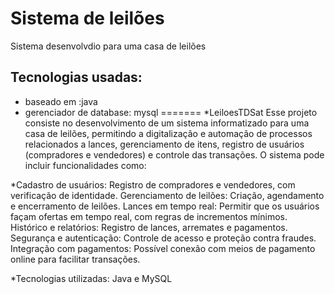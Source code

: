 
# Sistema de leilões
  Sistema desenvolvdio para uma casa de leilões

## Tecnologias usadas:
  * baseado em :java
  * gerenciador de database: mysql
=======
*LeiloesTDSat
Esse projeto consiste no desenvolvimento de um sistema informatizado para uma casa de leilões, permitindo a digitalização e automação de processos relacionados a lances, gerenciamento de itens,
registro de usuários (compradores e vendedores) e controle das transações. O sistema pode incluir funcionalidades como:

*Cadastro de usuários: Registro de compradores e vendedores, com verificação de identidade.
Gerenciamento de leilões: Criação, agendamento e encerramento de leilões.
Lances em tempo real: Permitir que os usuários façam ofertas em tempo real, com regras de incrementos mínimos.
Histórico e relatórios: Registro de lances, arremates e pagamentos.
Segurança e autenticação: Controle de acesso e proteção contra fraudes.
Integração com pagamentos: Possível conexão com meios de pagamento online para facilitar transações.

*Tecnologias utilizadas: Java e MySQL


